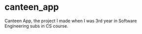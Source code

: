 # canteen_app
Canteen App, the project I made when I was 3rd year in Software Engineering subs in CS course. 
